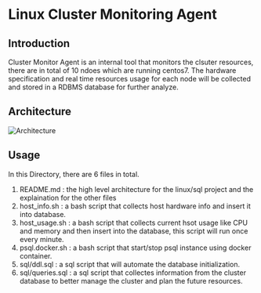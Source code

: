# Linux Cluster Monitoring Agent

## Introduction

Cluster Monitor Agent is an internal tool that monitors the clsuter resources, there are in total of 10 ndoes which are running centos7. The hardware specification and real time resources
usage for each node will be collected and stored in a RDBMS database for further analyze.

## Architecture 
![Architecture](/assets/Architecture.drawio)

## Usage 

In this Directory, there are 6 files in total.
1) README.md : the high level architecture for the linux/sql project and the explaination for the other files
2) host_info.sh : a bash script that collects host hardware info and insert it into database.
3) host_usage.sh : a bash script that collects current hsot usage like CPU and memory and then insert into the database, this script will run once every minute. 
4) psql.docker.sh : a bash script that start/stop psql instance using docker container. 
5) sql/ddl.sql : a sql script that will automate the database initialization.
6) sql/queries.sql : a sql script that collectes information from the cluster database to better manage the cluster and plan the future resources.
